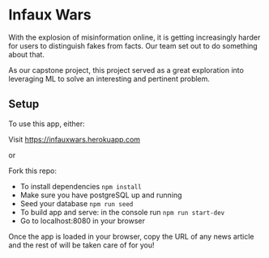 # Infaux Wars

With the explosion of misinformation online, it is getting increasingly harder for users to distinguish fakes from facts. Our team set out to do something about that.

As our capstone project, this project served as a great exploration into leveraging ML to solve an interesting and pertinent problem.

## Setup

To use this app, either:

Visit https://infauxwars.herokuapp.com

or

Fork this repo:

* To install dependencies
  `npm install`
* Make sure you have postgreSQL up and running
* Seed your database
  `npm run seed`
* To build app and serve: in the console run `npm run start-dev`
* Go to localhost:8080 in your browser

Once the app is loaded in your browser, copy the URL of any news article and the rest of will be taken care of for you!
